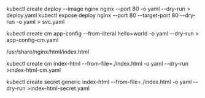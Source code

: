 kubectl create deploy --image nginx nginx --port 80 -o yaml --dry-run > deploy.yaml
kubectl expose deploy nginx --port 80 --target-port 80 --dry-run -o yaml > svc.yaml

kubectl create cm app-config --from-literal hello=world -o yaml --dry-run > app-config-cm.yaml

/usr/share/nginx/html/index.html

kubectl create cm index-html --from-file=./index.html -o yaml --dry-run >index-html-cm.yaml

kubectl create secret generic index-html --from-file=./index.html -o yaml --dry-run >index-html-secret.yaml

